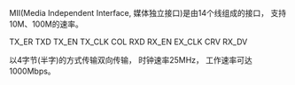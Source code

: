 MII(Media Independent Interface, 媒体独立接口)是由14个线组成的接口， 支持10M、100M的速率。



TX_ER
TXD
TX_EN
TX_CLK
COL
RXD
RX_EN
EX_CLK
CRV
RX_DV

以4字节(半字)的方式传输双向传输， 时钟速率25MHz， 工作速率可达1000Mbps。